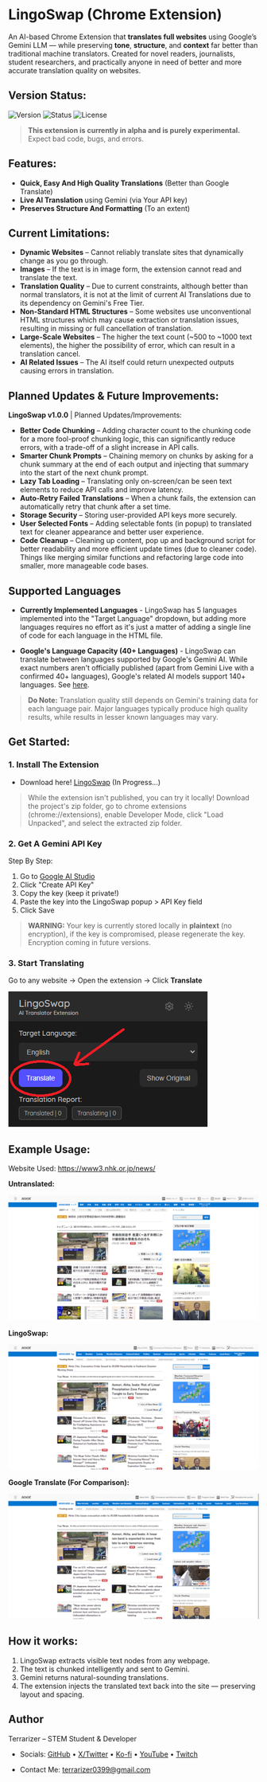 # LingoSwap (Chrome Extension)

An AI-based Chrome Extension that **translates full websites** using Google’s Gemini LLM — while preserving **tone**, **structure**, and **context** far better than traditional machine translators. Created for novel readers, journalists, student researchers, and practically anyone in need of better and more accurate translation quality on websites.

## Version Status:

![Version](https://img.shields.io/badge/version-v0.5.9-orange) ![Status](https://img.shields.io/badge/status-alpha-red) ![License](https://img.shields.io/badge/license-MIT-blue)

> **This extension is currently in alpha and is purely experimental.** Expect bad code, bugs, and errors.

## Features:

- **Quick, Easy And High Quality Translations** (Better than Google Translate)
- **Live AI Translation** using Gemini (via Your API key)
- **Preserves Structure And Formatting** (To an extent)

## Current Limitations:

- **Dynamic Websites** – Cannot reliably translate sites that dynamically change as you go through.
- **Images** – If the text is in image form, the extension cannot read and translate the text.
- **Translation Quality** – Due to current constraints, although better than normal translators, it is not at the limit of current AI Translations due to its dependency on Gemini's Free Tier.
- **Non-Standard HTML Structures** – Some websites use unconventional HTML structures which may cause extraction or translation issues, resulting in missing or full cancellation of translation.
- **Large-Scale Websites** – The higher the text count (~500 to ~1000 text elements), the higher the possibility of error, which can result in a translation cancel.
- **AI Related Issues** – The AI itself could return unexpected outputs causing errors in translation.

## Planned Updates & Future Improvements:

**LingoSwap v1.0.0** | Planned Updates/Improvements:

- **Better Code Chunking** – Adding character count to the chunking code for a more fool-proof chunking logic, this can significantly reduce errors, with a trade-off of a slight increase in API calls.
- **Smarter Chunk Prompts** – Chaining memory on chunks by asking for a chunk summary at the end of each output and injecting that summary into the start of the next chunk prompt.
- **Lazy Tab Loading** – Translating only on-screen/can be seen text elements to reduce API calls and improve latency.
- **Auto-Retry Failed Translations** – When a chunk fails, the extension can automatically retry that chunk after a set time.
- **Storage Security** – Storing user-provided API keys more securely.
- **User Selected Fonts** – Adding selectable fonts (in popup) to translated text for cleaner appearance and better user experience.
- **Code Cleanup** – Cleaning up content, pop up and background script for better readability and more efficient update times (due to cleaner code). Things like merging similar functions and refactoring large code into smaller, more manageable code bases.

## Supported Languages

- **Currently Implemented Languages** - LingoSwap has 5 languages implemented into the "Target Language" dropdown, but adding more languages requires no effort as it's just a matter of adding a single line of code for each language in the HTML file.

- **Google's Language Capacity (40+ Languages)** - LingoSwap can translate between languages supported by Google's Gemini AI. While exact numbers aren't officially published (apart from Gemini Live with a confirmed 40+ languages), Google's related AI models support 140+ languages. See [here](https://cloud.google.com/vertex-ai/generative-ai/docs/models).

> **Do Note:** Translation quality still depends on Gemini's training data for each language pair. Major languages typically produce high quality results, while results in lesser known languages may vary.

## Get Started:

### 1. Install The Extension
- Download here! [LingoSwap](nolinkyet) (In Progress...) <!-- need a link for this bruh -->

> While the extension isn't published, you can try it locally! Download the project's zip folder, go to chrome extensions (chrome://extensions), enable Developer Mode, click "Load Unpacked", and select the extracted zip folder.

### 2. Get A Gemini API Key
Step By Step:
1. Go to [Google AI Studio](https://aistudio.google.com/app/apikey) 
2. Click "Create API Key"
3. Copy the key (keep it private!)
4. Paste the key into the LingoSwap popup > API Key field
5. Click Save
> **WARNING:** Your key is currently stored locally in **plaintext** (no encryption), if the key is compromised, please regenerate the key. Encryption coming in future versions.

### 3. Start Translating  
Go to any website → Open the extension → Click **Translate**

![LingoSwap Popup](Images/READMEimages/popup2.PNG)

## Example Usage:

Website Used: https://www3.nhk.or.jp/news/

**Untranslated:**

![Untranslated Site](Images/READMEimages/NHK-Original.png)

**LingoSwap:**

![LingoSwap Translation](Images/READMEimages/NHK-LingoSwap.png)

**Google Translate (For Comparison):**

![Google Translate](Images/READMEimages/NHK-GoogleTranslate.png)

## How it works:
1. LingoSwap extracts visible text nodes from any webpage.
2. The text is chunked intelligently and sent to Gemini.
3. Gemini returns natural-sounding translations.
4. The extension injects the translated text back into the site — preserving layout and spacing.

## Author
Terrarizer – STEM Student & Developer

- Socials: [GitHub](https://github.com/Terrarizer03) • [X/Twitter](https://x.com/Terrarizer_) • [Ko-fi](https://ko-fi.com/terrarizer) • [YouTube](https://www.youtube.com/@terrarizer3) • [Twitch](https://www.twitch.tv/terrarizer_)

- Contact Me: terrarizer0399@gmail.com